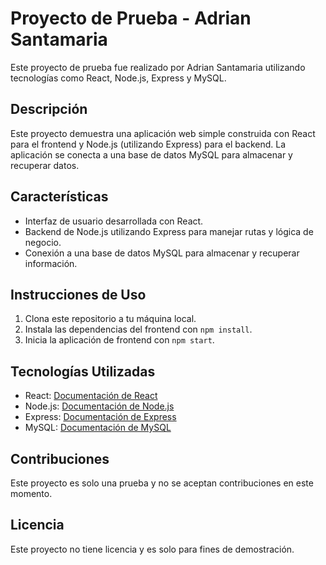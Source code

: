 # Proyecto de Prueba - Adrian Santamaria

Este proyecto de prueba fue realizado por Adrian Santamaria utilizando tecnologías como React, Node.js, Express y MySQL.

## Descripción

Este proyecto demuestra una aplicación web simple construida con React para el frontend y Node.js (utilizando Express) para el backend. La aplicación se conecta a una base de datos MySQL para almacenar y recuperar datos.

## Características

- Interfaz de usuario desarrollada con React.
- Backend de Node.js utilizando Express para manejar rutas y lógica de negocio.
- Conexión a una base de datos MySQL para almacenar y recuperar información.

## Instrucciones de Uso

1. Clona este repositorio a tu máquina local.
2. Instala las dependencias del frontend con `npm install`.
3. Inicia la aplicación de frontend con `npm start`.

## Tecnologías Utilizadas

- React: [Documentación de React](https://reactjs.org/docs/getting-started.html)
- Node.js: [Documentación de Node.js](https://nodejs.org/docs/latest-v14.x/api/)
- Express: [Documentación de Express](https://expressjs.com/en/starter/installing.html)
- MySQL: [Documentación de MySQL](https://dev.mysql.com/doc/)

## Contribuciones

Este proyecto es solo una prueba y no se aceptan contribuciones en este momento.

## Licencia

Este proyecto no tiene licencia y es solo para fines de demostración.
